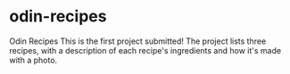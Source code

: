 # odin-recipes
Odin Recipes
This is the first project submitted!
 The project lists three recipes, with a description of each recipe's ingredients and how it's made with a photo.